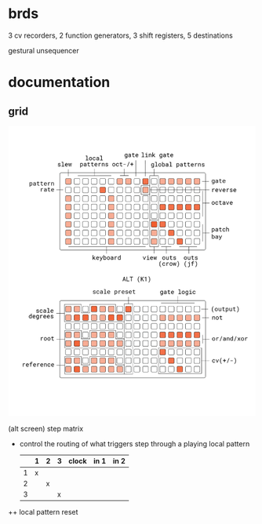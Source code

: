 # brds

3 cv recorders, 2 function generators, 3 shift registers, 5 destinations

gestural unsequencer

# documentation

## grid

![brds grid docs](doc/brds.png)

(alt screen) step matrix
- control the routing of what triggers step through a playing local pattern

  |   | 1 | 2 | 3 | clock | in 1 | in 2 |
  | - | - | - | - | ----- | ---- | ---- |
  | 1 | x |   |   |       |      |      |
  | 2 |   | x |   |       |      |      |
  | 3 |   |   | x |       |      |      |
  
++ local pattern reset
